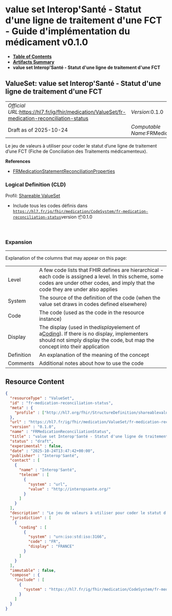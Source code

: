 # value set Interop'Santé - Statut d'une ligne de traitement d'une FCT - Guide d'implémentation du médicament v0.1.0

* [**Table of Contents**](toc.md)
* [**Artifacts Summary**](artifacts.md)
* **value set Interop'Santé - Statut d'une ligne de traitement d'une FCT**

## ValueSet: value set Interop'Santé - Statut d'une ligne de traitement d'une FCT 

| | |
| :--- | :--- |
| *Official URL*:https://hl7.fr/ig/fhir/medication/ValueSet/fr-medication-reconciliation-status | *Version*:0.1.0 |
| Draft as of 2025-10-24 | *Computable Name*:FRMedicationReconciliationStatus |

 
Le jeu de valeurs à utiliser pour coder le statut d’une ligne de traitement d’une FCT (Fiche de Conciliation des Traitements médicamenteux). 

 **References** 

* [FRMedicationStatementReconciliationProperties](StructureDefinition-fr-medicationstatement-reconciliation-properties.md)

### Logical Definition (CLD)

Profil: [Shareable ValueSet](http://hl7.org/fhir/R4/shareablevalueset.html)

* Include tous les codes définis dans [`https://hl7.fr/ig/fhir/medication/CodeSystem/fr-medication-reconciliation-status`](CodeSystem-fr-medication-reconciliation-status.md)version 📦0.1.0

 

### Expansion

-------

 Explanation of the columns that may appear on this page: 

| | |
| :--- | :--- |
| Level | A few code lists that FHIR defines are hierarchical - each code is assigned a level. In this scheme, some codes are under other codes, and imply that the code they are under also applies |
| System | The source of the definition of the code (when the value set draws in codes defined elsewhere) |
| Code | The code (used as the code in the resource instance) |
| Display | The display (used in the*display*element of a[Coding](http://hl7.org/fhir/R4/datatypes.html#Coding)). If there is no display, implementers should not simply display the code, but map the concept into their application |
| Definition | An explanation of the meaning of the concept |
| Comments | Additional notes about how to use the code |



## Resource Content

```json
{
  "resourceType" : "ValueSet",
  "id" : "fr-medication-reconciliation-status",
  "meta" : {
    "profile" : ["http://hl7.org/fhir/StructureDefinition/shareablevalueset"]
  },
  "url" : "https://hl7.fr/ig/fhir/medication/ValueSet/fr-medication-reconciliation-status",
  "version" : "0.1.0",
  "name" : "FRMedicationReconciliationStatus",
  "title" : "value set Interop'Santé - Statut d'une ligne de traitement d'une FCT",
  "status" : "draft",
  "experimental" : false,
  "date" : "2025-10-24T13:47:42+00:00",
  "publisher" : "Interop'Santé",
  "contact" : [
    {
      "name" : "Interop'Santé",
      "telecom" : [
        {
          "system" : "url",
          "value" : "http://interopsante.org/"
        }
      ]
    }
  ],
  "description" : "Le jeu de valeurs à utiliser pour coder le statut d'une ligne de traitement d'une FCT (Fiche de Conciliation des Traitements médicamenteux).",
  "jurisdiction" : [
    {
      "coding" : [
        {
          "system" : "urn:iso:std:iso:3166",
          "code" : "FR",
          "display" : "FRANCE"
        }
      ]
    }
  ],
  "immutable" : false,
  "compose" : {
    "include" : [
      {
        "system" : "https://hl7.fr/ig/fhir/medication/CodeSystem/fr-medication-reconciliation-status"
      }
    ]
  }
}

```

